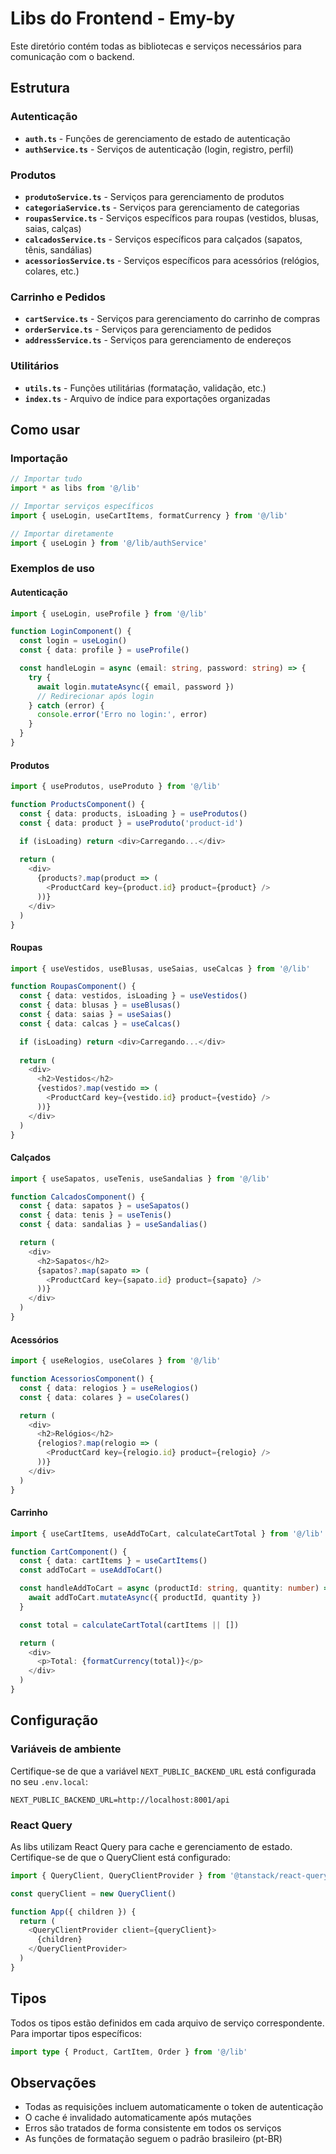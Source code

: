 # Libs do Frontend - Emy-by

Este diretório contém todas as bibliotecas e serviços necessários para comunicação com o backend.

## Estrutura

### Autenticação
- **`auth.ts`** - Funções de gerenciamento de estado de autenticação
- **`authService.ts`** - Serviços de autenticação (login, registro, perfil)

### Produtos
- **`produtoService.ts`** - Serviços para gerenciamento de produtos
- **`categoriaService.ts`** - Serviços para gerenciamento de categorias
- **`roupasService.ts`** - Serviços específicos para roupas (vestidos, blusas, saias, calças)
- **`calcadosService.ts`** - Serviços específicos para calçados (sapatos, tênis, sandálias)
- **`acessoriosService.ts`** - Serviços específicos para acessórios (relógios, colares, etc.)

### Carrinho e Pedidos
- **`cartService.ts`** - Serviços para gerenciamento do carrinho de compras
- **`orderService.ts`** - Serviços para gerenciamento de pedidos
- **`addressService.ts`** - Serviços para gerenciamento de endereços

### Utilitários
- **`utils.ts`** - Funções utilitárias (formatação, validação, etc.)
- **`index.ts`** - Arquivo de índice para exportações organizadas

## Como usar

### Importação
```typescript
// Importar tudo
import * as libs from '@/lib'

// Importar serviços específicos
import { useLogin, useCartItems, formatCurrency } from '@/lib'

// Importar diretamente
import { useLogin } from '@/lib/authService'
```

### Exemplos de uso

#### Autenticação
```typescript
import { useLogin, useProfile } from '@/lib'

function LoginComponent() {
  const login = useLogin()
  const { data: profile } = useProfile()

  const handleLogin = async (email: string, password: string) => {
    try {
      await login.mutateAsync({ email, password })
      // Redirecionar após login
    } catch (error) {
      console.error('Erro no login:', error)
    }
  }
}
```

#### Produtos
```typescript
import { useProdutos, useProduto } from '@/lib'

function ProductsComponent() {
  const { data: products, isLoading } = useProdutos()
  const { data: product } = useProduto('product-id')

  if (isLoading) return <div>Carregando...</div>
  
  return (
    <div>
      {products?.map(product => (
        <ProductCard key={product.id} product={product} />
      ))}
    </div>
  )
}
```

#### Roupas
```typescript
import { useVestidos, useBlusas, useSaias, useCalcas } from '@/lib'

function RoupasComponent() {
  const { data: vestidos, isLoading } = useVestidos()
  const { data: blusas } = useBlusas()
  const { data: saias } = useSaias()
  const { data: calcas } = useCalcas()

  if (isLoading) return <div>Carregando...</div>
  
  return (
    <div>
      <h2>Vestidos</h2>
      {vestidos?.map(vestido => (
        <ProductCard key={vestido.id} product={vestido} />
      ))}
    </div>
  )
}
```

#### Calçados
```typescript
import { useSapatos, useTenis, useSandalias } from '@/lib'

function CalcadosComponent() {
  const { data: sapatos } = useSapatos()
  const { data: tenis } = useTenis()
  const { data: sandalias } = useSandalias()

  return (
    <div>
      <h2>Sapatos</h2>
      {sapatos?.map(sapato => (
        <ProductCard key={sapato.id} product={sapato} />
      ))}
    </div>
  )
}
```

#### Acessórios
```typescript
import { useRelogios, useColares } from '@/lib'

function AcessoriosComponent() {
  const { data: relogios } = useRelogios()
  const { data: colares } = useColares()

  return (
    <div>
      <h2>Relógios</h2>
      {relogios?.map(relogio => (
        <ProductCard key={relogio.id} product={relogio} />
      ))}
    </div>
  )
}
```

#### Carrinho
```typescript
import { useCartItems, useAddToCart, calculateCartTotal } from '@/lib'

function CartComponent() {
  const { data: cartItems } = useCartItems()
  const addToCart = useAddToCart()

  const handleAddToCart = async (productId: string, quantity: number) => {
    await addToCart.mutateAsync({ productId, quantity })
  }

  const total = calculateCartTotal(cartItems || [])

  return (
    <div>
      <p>Total: {formatCurrency(total)}</p>
    </div>
  )
}
```

## Configuração

### Variáveis de ambiente
Certifique-se de que a variável `NEXT_PUBLIC_BACKEND_URL` está configurada no seu `.env.local`:

```env
NEXT_PUBLIC_BACKEND_URL=http://localhost:8001/api
```

### React Query
As libs utilizam React Query para cache e gerenciamento de estado. Certifique-se de que o QueryClient está configurado:

```typescript
import { QueryClient, QueryClientProvider } from '@tanstack/react-query'

const queryClient = new QueryClient()

function App({ children }) {
  return (
    <QueryClientProvider client={queryClient}>
      {children}
    </QueryClientProvider>
  )
}
```

## Tipos

Todos os tipos estão definidos em cada arquivo de serviço correspondente. Para importar tipos específicos:

```typescript
import type { Product, CartItem, Order } from '@/lib'
```

## Observações

- Todas as requisições incluem automaticamente o token de autenticação
- O cache é invalidado automaticamente após mutações
- Erros são tratados de forma consistente em todos os serviços
- As funções de formatação seguem o padrão brasileiro (pt-BR) 